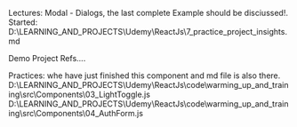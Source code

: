 Lectures:
Modal - Dialogs, the last complete Example should be disciussed!. 
Started: 
D:\LEARNING_AND_PROJECTS\Udemy\ReactJs\7_practice_project_insights.md



Demo Project Refs....

Practices: 
whe have just finished this component and md file is also there.
D:\LEARNING_AND_PROJECTS\Udemy\ReactJs\code\warming_up_and_training\src\Components\03_LightToggle.js
D:\LEARNING_AND_PROJECTS\Udemy\ReactJs\code\warming_up_and_training\src\Components\04_AuthForm.js